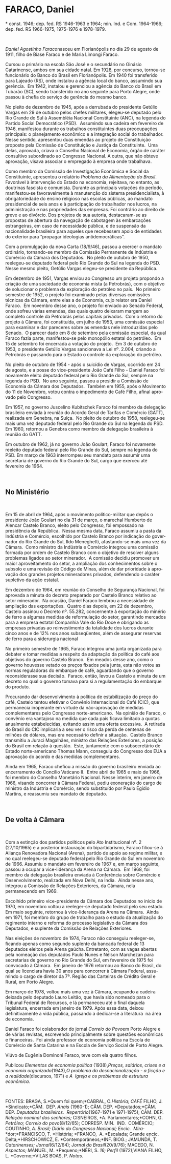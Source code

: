 FARACO, Daniel
==============

\* const. 1946; dep. fed. RS 1946-1963 e 1964; min. Ind. e Com.
1964-1966; dep. fed. RS 1966-1975, 1975-1976 e 1978-1979.

 

*Daniel Agostinho Faraco*nasceu em Flo­rianópolis no dia 29 de agosto de
1911, fi­lho de Biase Faraco e de Maria Limongi Faraco.

Cursou o primário na escola São José e o secundário no Ginásio
Catarinense, ambos em sua cidade natal. Em 1928, por concurso, tornou-se
funcionário do Banco do Brasil em Florianópolis. Em 1940 foi transferido
para Lajeado (RS), onde instalou a agência local do banco, assumindo sua
gerência.  Em 1942, ins­talou e gerenciou a agência do Banco do Brasil
em Tubarão (SC), sendo transferido no ano seguinte para Porto Alegre,
onde passou à chefia do serviço de gerência do mesmo banco.

No pleito de dezembro de 1945, após a derrubada do presidente Getúlio
Vargas em 29 de outubro pelos chefes militares, elegeu-se deputado pelo
Rio Grande do Sul à Assem­bléia Nacional Constituinte (ANC), na legenda
do Partido Social Democrático (PSD).  Assumin­do sua cadeira em
fevereiro de 1946, manifes­tou durante os trabalhos constituintes duas
preocupações principais: o planejamento eco­nômico e a integração social
do trabalhador.  Nesse sentido, apresentou duas emendas ao projeto de
Constituição proposto pela Comis­são de Constituição e Justiça da
Constituinte.  Uma delas, aprovada, criava o Conselho Na­cional de
Economia, órgão de caráter consultivo subordinado ao Congresso Nacional.
A outra, que não obte­ve aprovação, visava associar o empregado à
empresa onde trabalhava.

Como membro da Comissão de Investigação Econômica e Social da
Constituinte, apresentou o relatório *Problema da Alimentação do
Brasil*. Favorável à intervenção do Estado na economia, rejeitava, no
entanto, as doutrinas fascista e comunista. Durante as principais
votações do período, manifestou-se favoravelmente à manutenção do
sistema presidencialista, à obrigatoriedade do ensino religioso nas
escolas públicas, ao mandato presidencial de seis anos e à participação
do trabalhador nos lucros, na administração e nas propriedades das
empresas. Foi contrário ao direito de greve e ao divórcio. Dos projetos
de sua autoria, destacaram-se as propostas de abertura da navegação de
cabotagem às embarcações estrangeiras, em caso de necessidade pública, e
de suspensão da nacionalidade brasileira para aqueles que recebessem
apoio de entidades do exterior para “propagar ideologias
antidemocráticas”.

Com a promulgação da nova Carta (18/9/46), passou a exercer o mandato
ordinário, tornando-se membro da Comissão Permanente de Indústria e
Comér­cio da Câmara dos Deputados.  No pleito de outubro de 1950,
reelegeu-se deputado fe­deral pelo Rio Grande do Sul na legenda do PSD. 
Nesse mesmo pleito, Getúlio Vargas ele­geu-se presidente da República.

Em dezembro de 1951, Vargas enviou ao Congresso um projeto propondo a
criação de uma sociedade de economia mista (a Petro­brás), com o
objetivo de solucionar o proble­ma da exploração do petróleo no país. 
No pri­meiro semestre de 1952, o projeto foi exami­nado pelas diversas
comissões técnicas da Câ­mara, entre elas a de Economia, cujo relator
era Daniel Faraco.  Em novembro desse ano, o projeto foi enviado ao
Senado Federal, onde sofreu várias emendas, das quais quatro deixaram
margem ao completo controle da Petrobrás pelos capitais privados.  Com o
retorno do projeto à Câmara, foi constituída, em julho de 1953, uma
comissão especial para examinar e dar pareceres sobre as emendas nele
introduzidas pelo Senado.  O parecer dado em 8 de setembro pela comissão
espe­cial, da qual Faraco fazia parte, manifestou-­se pelo monopólio
estatal do petróleo.  Em 15 de setembro foi encerrada a votação do
pro­jeto.  Em 3 de outubro de 1953, o presidente Getúlio Vargas
sancionava a Lei nº. 2.004, criando a Petrobrás e passando para o Estado
o controle da exploração do petróleo.

No pleito de outubro de 1954 - após o suicídio de Vargas, ocorrido em 24
de agosto, e a posse do vice-presidente João Café Filho - Daniel Faraco
foi novamente eleito deputa­do federal pelo Rio Grande do Sul, sempre na
legenda do PSD.  No ano seguinte, passou a presidir a Comissão de
Economia da Câmara dos Deputados.  Também em 1955, após o Movimento do
11 de Novembro, votou con­tra o impedimento de Café Filho, afinal
apro­vado pelo Congresso.

Em 1957, no governo Juscelino Kubitschek Faraco foi membro da delegação
brasileira en­viada à reunião do Acordo Geral de Tarifas e Comércio
(GATT), realizada em Genebra, na Suíça.  No pleito de outubro de 1958,
ree­legeu-se mais uma vez deputado federal pelo Rio Grande do Sul na
legenda do PSD.  Em 1960, retornou a Genebra como membro da delegação
brasileira à reunião do GATT.

Em outubro de 1962, já no governo João Goulart, Faraco foi novamente
reeleito de­putado federal pelo Rio Grande do Sul, sem­pre na legenda do
PSD. Em março de 1963 interrompeu seu mandato para assumir uma
secretaria de governo do Rio Grande do Sul, cargo que exerceu até
fevereiro de 1964.

 

No Ministério
-------------

 

Em 15 de abril de 1964, após o movimen­to político-militar que depôs o
presidente João Goulart no dia 31 de março, o marechal Humberto de
Alencar Castelo Branco, eleito pelo Congresso, foi empossado na
presidência da República.  Nessa mesma data, Faraco assu­miu a pasta da
Indústria e Comércio, escolhi­do por Castelo Branco por indicação do
gover­nador do Rio Grande do Sul, Ildo Meneghetti, afastando-se mais uma
vez da Câmara.  Como ministro da Indústria e Comércio inte­grou uma
comissão formada por ordem de Castelo Branco com o objetivo de resolver
al­guns problemas ligados ao setor minerador.  A comissão decidiu
promover um maior aprovei­tamento do setor, a ampliação dos
conheci­mentos sobre o subsolo e uma revisão do Có­digo de Minas, além
de dar prioridade à apro­vação dos grandes projetos mineradores
pri­vados, defendendo o caráter supletivo da ação estatal.

Em dezembro de 1964, em reunião do Conselho de Segurança Nacional, foi
aprova­da a minuta do decreto preparado por Castelo Branco relativo ao
setor minerador.  Na oca­sião, Daniel Faraco lembrou a necessidade de
ampliação das exportações.  Quatro dias de­pois, em 22 de dezembro,
Castelo assinou o Decreto nº. 55.282, concernente à exporta­ção do
minério de ferro a algumas medidas de reformulação do setor, garantindo
mercados para a empresa estatal Companhia Vale do Rio Doce e obrigando
as empresas privadas ao reinvestimento da totalidade dos lucros duran­te
cinco anos e de 12% nos anos subseqüentes, além de assegurar reservas de
ferro para a siderurgia nacional

No primeiro semestre de 1965, Faraco in­tegrou uma junta organizada para
debater e tomar medidas a respeito da adaptação da po­lítica do café aos
objetivos do governo Castelo Branco.  Em meados desse ano, como o
gover­no houvesse vetado os preços fixados pela jun­ta, esta não votou
as normas reguladoras do embarque de café, aguardando que o governo
reconsiderasse sua decisão.  Faraco, então, le­vou a Castelo a minuta de
um decreto no qual o governo tomava para si a regulamentação do embarque
do produto.

Procurando dar desenvolvimento à política de estabilização do preço do
café, Castelo ten­tou efetivar o Convênio Internacional do Café (CIC),
que permanecia inoperante em virtude da não-aprovação de medidas
complementa­res pelo Congresso norte-americano.  Na opi­nião de Faraco,
o convênio era vantajoso na medida que cada país ficava limitado a
quotas anualmente estabelecidas, evitando assim uma oferta excessiva.  A
retirada do Brasil do CIC implicaria a seu ver o risco da perda de
cente­nas de milhões de dólares, mas era necessário definir a situação. 
Castelo Branco transmitiu a Juraci Magalhães, ministro das Relações
Exteriores, a posição do Brasil em relação à questão.  Este, juntamente
com o subsecretá­rio de Estado norte-americano Thomas Mann, conseguiu do
Congresso dos EUA a aprovação do acordo e das medidas complementares.

Ainda em 1965, Faraco chefiou a missão do governo brasileiro enviada ao
encerramen­to do Concílio Vaticano II.  Entre abril de 1965 e maio de
1966, foi membro do Conse­lho Monetário Nacional. Nesse ínterim, em
janeiro de 1966, visando concorrer à Câmara Federal, pediu exoneração do
cargo de minis­tro da Indústria e Comércio, sendo substituí­do por Paulo
Egídio Martins, e reassumiu seu mandato de deputado.

 

De volta à Câmara
-----------------

 

Com a extinção dos partidos políticos pelo Ato Institucional nº. 2
(27/10/1965) e a pos­terior instauração do bipartidarismo, Faraco
filiou-se à Aliança Renovadora Nacional (Are­na), partido de apoio ao
regime militar, e no qual reelegeu-se deputado federal pelo Rio Grande
do Sul em novembro de 1966. Assu­miu o mandato em fevereiro de 1967 e,
em março seguinte, passou a ocupar a vice-lide­rança da Arena na
Câmara.  Em 1968, foi membro da delegação brasileira enviada à
Conferência sobre Comércio e Desenvolvimen­to, realizada em Nova Delhi,
na Índia.  Ainda nesse ano, integrou a Comissão de Relações Exteriores,
da Câmara, nela permanecendo em 1969.

Escolhido primeiro vice-presidente da Câ­mara dos Deputados no início de
1970, em novembro voltou a reeleger-se deputado fede­ral pelo seu
estado. Em maio seguinte, retor­nou à vice-liderança da Arena na
Câmara.  Ainda em 1971, foi membro do grupo de tra­balho para o estudo
da atualização do regi­mento interno e reforma do processo legisla­tivo
da Câmara dos Deputados, e suplente da Comissão de Relações Exteriores.

Nas eleições de novembro de 1974, Faraco não conseguiu reeleger-se,
ficando apenas co­mo segundo suplente da bancada federal de 13 deputados
eleitos pela Arena gaúcha. En­tretanto, com as vagas abertas pela
nomeação dos deputados Paulo Nunes e Nélson Marche­zan para secretarias
de governo no Rio Grande do Sul, em fevereiro de 1975 foi convocado à
Câmara.  Em janeiro de 1976 retornou ao Ban­co do Brasil, do qual se
licenciara havia 30 anos para concorrer à Câmara Federal, assu­mindo o
cargo de diretor da 7ª. Região das Carteiras de Crédito Geral e Rural,
em Porto Alegre.

Em março de 1978, voltou mais uma vez à Câmara, ocupando a cadeira
deixada pelo de­putado Lauro Leitão, que havia sido nomeado para o
Tribunal Federal de Recursos, e lá per­maneceu até o final daquela
legislatura, encer­rada em janeiro de 1979. Após essa data, deixou
definitivamente a vida pública, passando a dedicar-se a literatura  na
área de economia.

Daniel Faraco foi colaborador do jornal *Correio do Povo*em Porto Alegre
e de várias revistas, escrevendo principalmente sobre questões
econômicas e financeiras.  Foi ainda professor de economia política na
Escola de Comércio de Santa Catarina e na Escola de Serviço Social de
Porto Alegre.

Viúvo de Eugênia Dominoni Faraco, teve com ela quatro filhos.

Publicou *Elementos de economia política* (1938),*Preços, salários,
crises e a economia* *organizada*(1943),*O problema da
desnacio*­*nalização - a ficção e a realidade*(discursos, 1971) e *A 
Igreja e os problemas da estrutura* *econômica.*

 

FONTES: BRAGA, S.*Quem foi quem;*CABRAL, O.*História; CAFÉ* FILHO, J.
*Sindicato;*CÂM.  DEP. *Anais* (1960-1); CÂM. DEP. *Deputados;*CÂM. DEP.
*Deputados brasileiros.  Repertório*(1967-1971 e 1971-1975); CÂM. DEP.
*Relação nominal dos senhores;* CISNEIROS, *A. Parlamentares;*COHN, G.
*Pe*­*tróleo; Correio do povo*(8/12/65); CORRESP. MIN.  IND.  COMÉRCIO;
COUTINHO, *A. Bra*­*sil; Diário do Congresso Nacional; Encic. 
Mira*­*dor;*FRANCISCO, T. *História; *FRANCO,  A. *Escalada; Grande
encic.  Delta;*HIRSCHO­WICZ, E. *Contemporâneos;*INF. BIOG.; JAMUNDÁ, T.
*Catarinenses; Jornal*(6/12/64); *Jornal do Bra*­*sil*(20/9/76); MACEDO,
N. *Aspectos; MA*­NUEL, M. *Pequeno;*NÉRI, S. *16; Perfil* (1972);VIANA
FILHO, L. *Governo;*VILAS BOAS, P. *Notas.*
